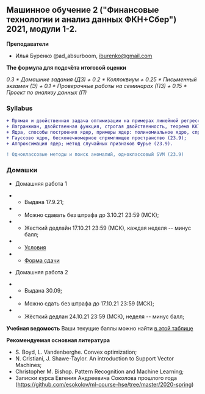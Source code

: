 ## Машинное обучение 2 ("Финансовые технологии и анализ данных ФКН+Сбер") 2021, модули 1-2.

**Преподаватели**
- Илья Буренко @ad_absurboom, iburenko@gmail.com

**The формула для подсчёта итоговой оценки**

*0.3 * Домашние задания (ДЗ) + 0.2 * Коллоквиум + 0.25 * Письменный экзамен (Э) + 0.1 * Проверочные работы на семинарах (ПЗ) + 0.15 * Проект по анализу данных (П)*

###  Syllabus
```diff
+ Прямая и двойственная задача оптимизации на примерах линейной регрессии и SVM; (9.9)
+ Лагранжиан, двойственная функция, строгая двойственность, теорема ККТ (16.9);
+ Ядра, способы построения ядер, примеры ядер: полиномиальное ядро, спрямляющие пространства (16.9);
+ Гауссово ядро, бесконечномерное спрямляющее пространство (23.9);
+ Аппроксимация ядер; метод случайных признаков Фурье (23.9).

! Одноклассовые методы и поиск аномалий, одноклассовый SVM (23.9)
```

### Домашки
- Домашняя работа 1
- - Выдана 17.9.21;
- - Можно сдавать без штрафа до 3.10.21 23:59 (МСК);
- - Жесткий дедлайн 17.10.21 23:59 (МСК), каждая неделя -- минус балл;
- - [Условия](https://github.com/totalitarian-rap/fintech_hse_ml2_2122/blob/main/homeworks/hw1.pdf)
- - [Форма сдачи](https://forms.gle/G7zhm1Un1u5wXpQf7)

- Домашняя работа 2
- - Выдана 30.09;
- - Можно сдать без штрафа до 17.10.21 23:59 (МСК);
- - Жёсткий дедлан 24.10.21 23:59 (МСК), неделя -- минус балл;

**Учебная ведомость**
Ваши текущие баллы можно найти [в этой таблице](https://docs.google.com/spreadsheets/d/1ouXQTRwwbQfOU0MZ_HtUeIs42QcZivnG60GC6CXSLtw/edit?usp=sharing)

**Рекомендуемая основная литература** 
- S. Boyd, L. Vandenberghe. Convex optimization;
- N. Cristiani, J. Shawe-Taylor. An introduction to Support Vector Machines;
- Christopher M. Bishop. Pattern Recognition and Machine Learning;
- Записки курса Евгения Андреевича Соколова прошлого года (https://github.com/esokolov/ml-course-hse/tree/master/2020-spring)


